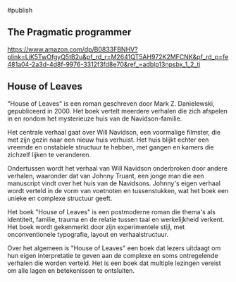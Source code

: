 #publish
## The Pragmatic programmer
https://www.amazon.com/dp/B0833FBNHV?plink=LiK5TwOfgyQ5tB2u&pf_rd_r=M2641QT5AH972K2MFCNK&pf_rd_p=fe481a04-2a3d-4d8f-9976-3312f3fd8e70&ref_=adblp13npsbx_1_2_ti


## House of Leaves

"House of Leaves" is een roman geschreven door Mark Z. Danielewski, gepubliceerd in 2000. Het boek vertelt meerdere verhalen die zich afspelen in en rondom het mysterieuze huis van de Navidson-familie.

Het centrale verhaal gaat over Will Navidson, een voormalige filmster, die met zijn gezin naar een nieuw huis verhuist. Het huis blijkt echter een vreemde en onstabiele structuur te hebben, met gangen en kamers die zichzelf lijken te veranderen.

Ondertussen wordt het verhaal van Will Navidson onderbroken door andere verhalen, waaronder dat van Johnny Truant, een jonge man die een manuscript vindt over het huis van de Navidsons. Johnny's eigen verhaal wordt verteld in de vorm van voetnoten en tussenstukken, wat het boek een unieke en complexe structuur geeft.

Het boek "House of Leaves" is een postmoderne roman die thema's als identiteit, familie, trauma en de relatie tussen taal en werkelijkheid verkent. Het boek wordt gekenmerkt door zijn experimentele stijl, met onconventionele typografie, layout en verhaalstructuur.

Over het algemeen is "House of Leaves" een boek dat lezers uitdaagt om hun eigen interpretatie te geven aan de complexe en soms ontregelende verhalen die worden verteld. Het is een boek dat multiple lezingen vereist om alle lagen en betekenissen te ontsluiten.